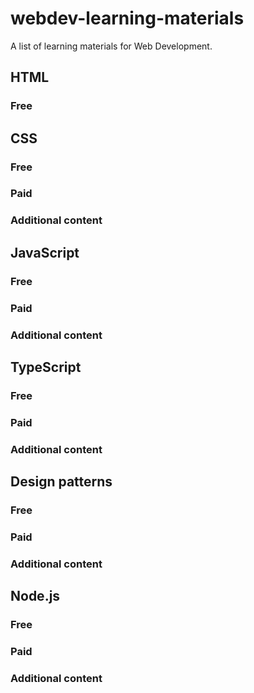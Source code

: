 # webdev-learning-materials
A list of learning materials for Web Development.


## HTML

### Free


## CSS

### Free

### Paid

### Additional content


## JavaScript

### Free

### Paid

### Additional content


## TypeScript

### Free

### Paid

### Additional content


## Design patterns 

### Free

### Paid

### Additional content

## Node.js 

### Free

### Paid

### Additional content
